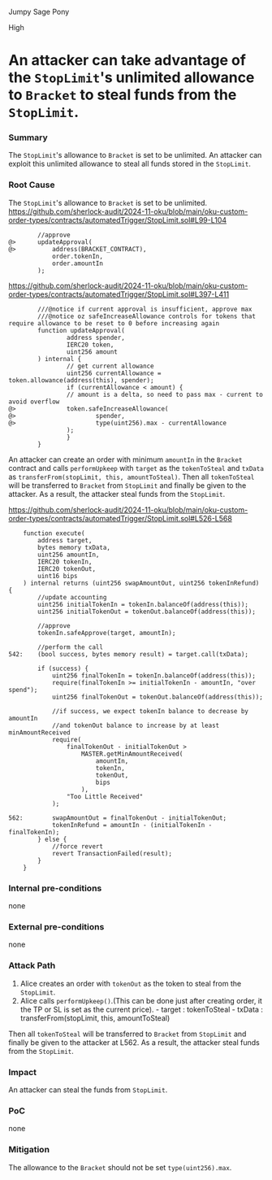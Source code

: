Jumpy Sage Pony

High

# An attacker can take advantage of the `StopLimit`'s unlimited allowance to `Bracket` to steal funds from the `StopLimit`.

### Summary
The `StopLimit`'s allowance to `Bracket` is set to be unlimited. An attacker can exploit this unlimited allowance to steal all funds stored in the `StopLimit`.

### Root Cause
The `StopLimit`'s allowance to `Bracket` is set to be unlimited.
https://github.com/sherlock-audit/2024-11-oku/blob/main/oku-custom-order-types/contracts/automatedTrigger/StopLimit.sol#L99-L104
```solidity
        //approve
@>      updateApproval(
@>          address(BRACKET_CONTRACT),
            order.tokenIn,
            order.amountIn
        );
```
https://github.com/sherlock-audit/2024-11-oku/blob/main/oku-custom-order-types/contracts/automatedTrigger/StopLimit.sol#L397-L411
```solidity
        ///@notice if current approval is insufficient, approve max
        ///@notice oz safeIncreaseAllowance controls for tokens that require allowance to be reset to 0 before increasing again
        function updateApproval(
                address spender,
                IERC20 token,
                uint256 amount
        ) internal {
                // get current allowance
                uint256 currentAllowance = token.allowance(address(this), spender);
                if (currentAllowance < amount) {
                // amount is a delta, so need to pass max - current to avoid overflow
@>              token.safeIncreaseAllowance(
@>                      spender,
@>                      type(uint256).max - currentAllowance
                );
                }
        }
```

An attacker can create an order with minimum `amountIn` in the `Bracket` contract and calls `performUpkeep` with `target` as the `tokenToSteal` and `txData` as `transferFrom(stopLimit, this, amountToSteal)`.
Then all `tokenToSteal` will be transferred to `Bracket` from `StopLimit` and finally be given to the attacker.
As a result, the attacker steal funds from the `StopLimit`.

https://github.com/sherlock-audit/2024-11-oku/blob/main/oku-custom-order-types/contracts/automatedTrigger/StopLimit.sol#L526-L568
```solidity
    function execute(
        address target,
        bytes memory txData,
        uint256 amountIn,
        IERC20 tokenIn,
        IERC20 tokenOut,
        uint16 bips
    ) internal returns (uint256 swapAmountOut, uint256 tokenInRefund) {
        //update accounting
        uint256 initialTokenIn = tokenIn.balanceOf(address(this));
        uint256 initialTokenOut = tokenOut.balanceOf(address(this));

        //approve
        tokenIn.safeApprove(target, amountIn);

        //perform the call
542:    (bool success, bytes memory result) = target.call(txData);

        if (success) {
            uint256 finalTokenIn = tokenIn.balanceOf(address(this));
            require(finalTokenIn >= initialTokenIn - amountIn, "over spend");
            uint256 finalTokenOut = tokenOut.balanceOf(address(this));

            //if success, we expect tokenIn balance to decrease by amountIn
            //and tokenOut balance to increase by at least minAmountReceived
            require(
                finalTokenOut - initialTokenOut >
                    MASTER.getMinAmountReceived(
                        amountIn,
                        tokenIn,
                        tokenOut,
                        bips
                    ),
                "Too Little Received"
            );

562:        swapAmountOut = finalTokenOut - initialTokenOut;
            tokenInRefund = amountIn - (initialTokenIn - finalTokenIn);
        } else {
            //force revert
            revert TransactionFailed(result);
        }
    }
```

### Internal pre-conditions
none

### External pre-conditions
none

### Attack Path
1. Alice creates an order with `tokenOut` as the token to steal from the `StopLimit`.
2. Alice calls `performUpkeep()`.(This can be done just after creating order, it the TP or SL is set as the current price).
        - target : tokenToSteal
        - txData : transferFrom(stopLimit, this, amountToSteal)

Then all `tokenToSteal` will be transferred to `Bracket` from `StopLimit` and finally be given to the attacker at L562.
As a result, the attacker steal funds from the `StopLimit`.

### Impact
An attacker can steal the funds from `StopLimit`.

### PoC
none

### Mitigation
The allowance to the `Bracket` should not be set `type(uint256).max`.